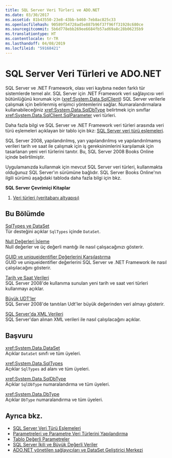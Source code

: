 ```yaml
---
title: SQL Server Veri Türleri ve ADO.NET
ms.date: 03/30/2017
ms.assetid: 81b43550-23e8-43bb-b460-7eb8ac825c33
ms.openlocfilehash: 90589f54728ad5e887b96f37f96ff31928c680ce
ms.sourcegitcommit: 5b6d778ebb269ee6684fb57ad69a8c28b06235b9
ms.translationtype: HT
ms.contentlocale: tr-TR
ms.lasthandoff: 04/08/2019
ms.locfileid: "59168421"
---
```

# <a name="sql-server-data-types-and-adonet"></a>SQL Server Veri Türleri ve ADO.NET
SQL Server ve .NET Framework, olası veri kaybına neden farklı tür sistemlerde temel alır. SQL Server için .NET Framework veri sağlayıcısı veri bütünlüğünü korumak için (<xref:System.Data.SqlClient>) SQL Server verilerle çalışmak için belirlenmiş erişimci yöntemlerini sağlar. Numaralandırmalara kullanabileceğiniz <xref:System.Data.SqlDbType> belirtmek için sınıflar <xref:System.Data.SqlClient.SqlParameter> veri türleri.  
  
 Daha fazla bilgi ve SQL Server ve .NET Framework veri türleri arasında veri türü eşlemeleri açıklayan bir tablo için bkz: [SQL Server veri türü eşlemeleri](../../../../../docs/framework/data/adonet/sql-server-data-type-mappings.md).  
  
 SQL Server 2008, yapılandırılmış, yarı yapılandırılmış ve yapılandırılmamış verileri tarih ve saat ile çalışmak için iş gereksinimlerini karşılamak için tasarlanan yeni veri türlerini tanıtır. Bu, SQL Server 2008 Books Online içinde belirtilmiştir.  
  
 Uygulamanızda kullanmak için mevcut SQL Server veri türleri, kullanmakta olduğunuz SQL Server'ın sürümüne bağlıdır. SQL Server Books Online'nın ilgili sürümü aşağıdaki tabloda daha fazla bilgi için bkz.  
  
 **SQL Server Çevrimiçi Kitaplar**  
  
1.  [Veri türleri (veritabanı altyapısı)](https://go.microsoft.com/fwlink/?LinkID=107468)  
  
## <a name="in-this-section"></a>Bu Bölümde  
 [SqlTypes ve DataSet](../../../../../docs/framework/data/adonet/sql/sqltypes-and-the-dataset.md)  
 Tür desteğini açıklar `SqlTypes` içinde `DataSet`.  
  
 [Null Değerleri İşleme](../../../../../docs/framework/data/adonet/sql/handling-null-values.md)  
 Null değerler ve üç değerli mantığı ile nasıl çalışacağınızı gösterir.  
  
 [GUID ve uniqueidentifier Değerlerini Karşılaştırma](../../../../../docs/framework/data/adonet/sql/comparing-guid-and-uniqueidentifier-values.md)  
 GUID ve uniqueidentifier değerlerini SQL Server ve .NET Framework ile nasıl çalışılacağını gösterir.  
  
 [Tarih ve Saat Verileri](../../../../../docs/framework/data/adonet/sql/date-and-time-data.md)  
 SQL Server 2008'de kullanıma sunulan yeni tarih ve saat veri türleri kullanmayı açıklar.  
  
 [Büyük UDT’ler](../../../../../docs/framework/data/adonet/sql/large-udts.md)  
 SQL Server 2008'de tanıtılan Udt'ler büyük değerinden veri almayı gösterir.  
  
 [SQL Server'da XML Verileri](../../../../../docs/framework/data/adonet/sql/xml-data-in-sql-server.md)  
 SQL Server'dan alınan XML verileri ile nasıl çalışılacağını açıklar.  
  
## <a name="reference"></a>Başvuru  
 <xref:System.Data.DataSet>  
 Açıklar `DataSet` sınıfı ve tüm üyeleri.  
  
 <xref:System.Data.SqlTypes>  
 Açıklar `SqlTypes` ad alanı ve tüm üyeleri.  
  
 <xref:System.Data.SqlDbType>  
 Açıklar `SqlDbType` numaralandırma ve tüm üyeleri.  
  
 <xref:System.Data.DbType>  
 Açıklar `DbType` numaralandırma ve tüm üyeleri.  
  
## <a name="see-also"></a>Ayrıca bkz.

- [SQL Server Veri Türü Eşlemeleri](../../../../../docs/framework/data/adonet/sql-server-data-type-mappings.md)
- [Parametreleri ve Parametre Veri Türlerini Yapılandırma](../../../../../docs/framework/data/adonet/configuring-parameters-and-parameter-data-types.md)
- [Tablo Değerli Parametreler](../../../../../docs/framework/data/adonet/sql/table-valued-parameters.md)
- [SQL Server İkili ve Büyük Değerli Veriler](../../../../../docs/framework/data/adonet/sql/sql-server-binary-and-large-value-data.md)
- [ADO.NET yönetilen sağlayıcıları ve DataSet Geliştirici Merkezi](https://go.microsoft.com/fwlink/?LinkId=217917)
